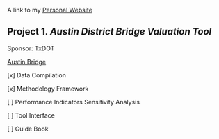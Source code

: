 A link to my [Personal Website](trinhhoang.org)

## Project 1. _Austin District Bridge Valuation Tool_
Sponsor: TxDOT

[Austin Bridge](https://static.squarespace.com/static/50305c7684ae7fae2e65756a/5220048ee4b053b3578fc38a/52200492e4b053b3578fe594/1275441500227/1000w/360%20Bridge%20HDR%20v2.jpg)

[x] Data Compilation

[x] Methodology Framework

[  ] Performance Indicators Sensitivity Analysis

[  ] Tool Interface

[  ] Guide Book
